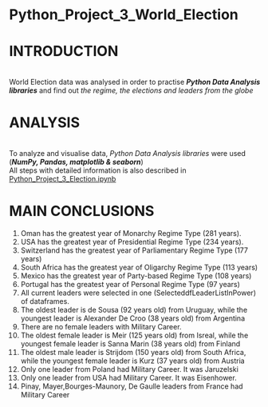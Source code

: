 # Python_Project_3_World_Election
# INTRODUCTION

<br />World Election data was analysed in order to practise ***Python Data Analysis libraries*** and find out _the regime, the elections and leaders from the globe_

# ANALYSIS

<br />To analyze and visualise data, _Python Data Analysis libraries_ were used (***NumPy, Pandas, matplotlib & seaborn***)
<br />All steps with detailed information is also described in [Python_Project_3_Election.ipynb](https://github.com/Longwinter93/Python_Data_Analysis_Libraries_Projects/blob/main/Python_Project_3_World_Election/Python_Project_3_Election.ipynb)

# MAIN CONCLUSIONS
1. Oman has the greatest year of Monarchy Regime Type (281 years).
2. USA has the greatest year of Presidential Regime Type (234 years).
3. Switzerland has the greatest year of Parliamentary Regime Type (177 years)
4. South Africa has the greatest year of Oligarchy  Regime Type (113 years)
5. Mexico has the greatest year of Party-based  Regime Type (108 years)
6. Portugal has the greatest year of Personal  Regime Type (97 years)
7. All current leaders were selected in one (SelecteddfLeaderListInPower) of dataframes. 
8. The oldest leader is de Sousa (92 years old) from Uruguay, while the youngest leader is Alexander De Croo (38 years old) from Argentina
9. There are no female leaders with Military Career.
10. The oldest female leader is Meir (125 years old) from Isreal, while the youngest female leader is Sanna Marin (38 years old) from Finland
11. The oldest male leader is Strijdom (150 years old) from South Africa, while the youngest female leader is Kurz (37 years old) from Austria
12. Only one leader from Poland had Military Career. It was Jaruzelski
13.  Only one leader from USA had Military Career. It was Eisenhower.
14.  Pinay, Mayer,Bourges-Maunory, De Gaulle  leaders from France had Military Career
